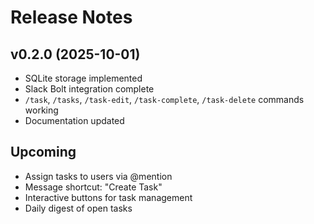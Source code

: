 # Release Notes

## v0.2.0 (2025-10-01)

- SQLite storage implemented
- Slack Bolt integration complete
- `/task`, `/tasks`, `/task-edit`, `/task-complete`, `/task-delete` commands working
- Documentation updated

## Upcoming

- Assign tasks to users via @mention
- Message shortcut: "Create Task"
- Interactive buttons for task management
- Daily digest of open tasks
